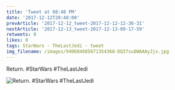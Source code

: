 ```yaml
---
title: 'Tweet at 08:48 PM'
date: '2017-12-12T20:48:00'
prevArticle: '2017-12-12_tweet-2017-12-12-12-36-31'
nextArticle: '2017-12-13_tweet-2017-12-13-09-17-59'
retweets: 0
likes: 0
tags: StarWars - TheLastJedi - tweet
img_filename: /images/940684685671354368-DQ37su8WAAAyJjx.jpg
---
```

Return. #StarWars #TheLastJedi

![Return. #StarWars #TheLastJedi](/images/940684685671354368-DQ37su8WAAAyJjx.jpg "Return. #StarWars #TheLastJedi")